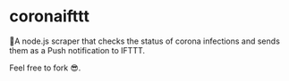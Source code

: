 # coronaifttt
🚨A node.js scraper that checks the status of corona infections and sends them as a Push notification to IFTTT.

Feel free to fork 😎.
